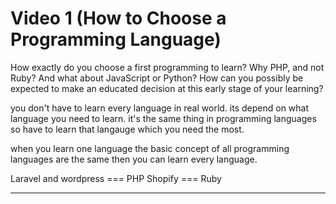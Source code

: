 # Video 1 (How to Choose a Programming Language)

How exactly do you choose a first programming to learn? Why PHP, and not Ruby? And what about JavaScript or Python? How can you possibly be expected to make an educated decision at this early stage of your learning?

you don't have to learn every language in real world. its depend on what language you need to learn. it's the same thing in programming languages so have to learn that langauge which you need the most.

when you learn one language the basic concept of all programming languages are the same then you can learn every language.

Laravel and wordpress === PHP
Shopify === Ruby

------------------------------------------------------------------------------------------------

